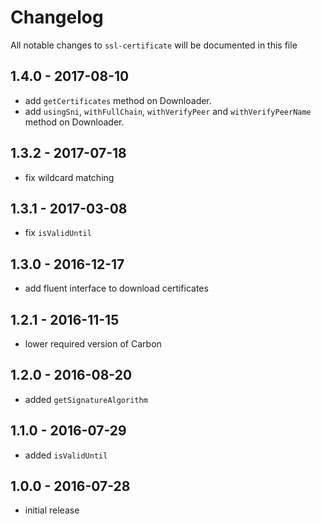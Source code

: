 # Changelog

All notable changes to `ssl-certificate` will be documented in this file

## 1.4.0 - 2017-08-10

- add `getCertificates` method on Downloader.
- add `usingSni`, `withFullChain`, `withVerifyPeer` and `withVerifyPeerName` method on Downloader.

## 1.3.2 - 2017-07-18

- fix wildcard matching

## 1.3.1 - 2017-03-08

- fix `isValidUntil`

## 1.3.0 - 2016-12-17

- add fluent interface to download certificates

## 1.2.1 - 2016-11-15

- lower required version of Carbon

## 1.2.0 - 2016-08-20

- added `getSignatureAlgorithm`

## 1.1.0 - 2016-07-29

- added `isValidUntil`

## 1.0.0 - 2016-07-28

- initial release

